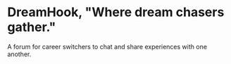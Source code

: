 # DreamHook, "Where dream chasers gather."
A forum for career switchers to chat and share experiences with one another.
